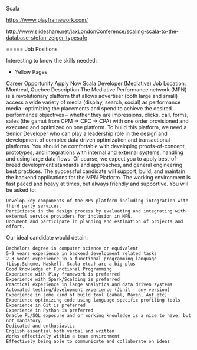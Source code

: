 Scala


https://www.playframework.com/

http://www.slideshare.net/jaxLondonConference/scaling-scala-to-the-database-stefan-zeiger-typesafe


=====
Job Positions


Interesting to know the skills needed:


- Yellow Pages

Career Opportunity
Apply Now
Scala Developer (Mediative)
Job Location: Montreal, Quebec Description
The Mediative Performance network (MPN) is a revolutionary platform that allows advertiser (both large and small) access a wide variety of media (display, search, social) as performance media –optimizing the placements and spend to achieve the desired performance objectives – whether they are impressions, clicks, call, forms, sales (the gamut from CPM -> CPC -> CPA) with one order provisioned and executed and optimized on one platform.
To build this platform, we need a Senior Developer who can play a leadership role in the design and development of complex data driven optimization and transactional platforms. You should be comfortable with developing proofs-of-concept, prototypes, and integrations with internal and external systems, handling and using large data flows.
Of course, we expect you to apply best-of-breed development standards and approaches, and general engineering best practices. The successful candidate will support, build, and maintain the backend applications for the MPN Platform. The working environment is fast paced and heavy at times, but always friendly and supportive.
You will be asked to:

    Develop key components of the MPN platform including integration with third party services.
    Participate in the design process by evaluating and integrating with external service providers for inclusion in MPN.
    Document and participate in planning and estimation of projects and effort.

Our ideal candidate would detain:

    Bachelors degree in computer science or equivalent
    5-9 years experience in backend development related tasks
    2-3 years experience in a functional programming language (Lisp,Scheme, Haskell, Scala etc.) are a big plus
    Good knowledge of Functional Programming
    Experience with Play framework is preferred
    Experience with Spark/Scalding is preferred
    Practical experience in large analytics and data driven systems
    Automated testing/development experience (JUnit - any version)
    Experience in some kind of build tool (cabal, Maven, Ant etc)
    Experience optimizing code using language specific profiling tools
    Experience in Git is preferred
    Experience in Python is preferred
    Oracle PL/SQL exposure and or working knowledge is a nice to have, but not mandatory.
    Dedicated and enthusiastic
    English essential both verbal and written
    Works effectively within a team environment
    Effectively being able to communicate and collaborate on ideas
